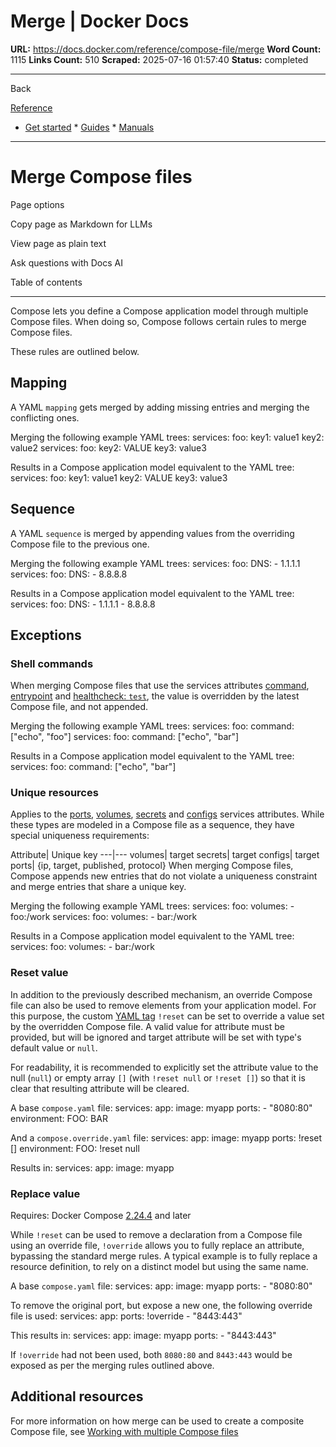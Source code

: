 # Merge | Docker Docs

**URL:** https://docs.docker.com/reference/compose-file/merge
**Word Count:** 1115
**Links Count:** 510
**Scraped:** 2025-07-16 01:57:40
**Status:** completed

---

Back

[Reference](https://docs.docker.com/reference/)

  * [Get started](https://docs.docker.com/get-started/)   * [Guides](https://docs.docker.com/guides/)   * [Manuals](https://docs.docker.com/manuals/)

* * *

# Merge Compose files

Page options

Copy page as Markdown for LLMs

View page as plain text

Ask questions with Docs AI

Table of contents

* * *

Compose lets you define a Compose application model through multiple Compose files. When doing so, Compose follows certain rules to merge Compose files.

These rules are outlined below.

## Mapping

A YAML `mapping` gets merged by adding missing entries and merging the conflicting ones.

Merging the following example YAML trees:               services:       foo:         key1: value1         key2: value2               services:       foo:         key2: VALUE         key3: value3

Results in a Compose application model equivalent to the YAML tree:               services:       foo:         key1: value1         key2: VALUE         key3: value3

## Sequence

A YAML `sequence` is merged by appending values from the overriding Compose file to the previous one.

Merging the following example YAML trees:               services:       foo:         DNS:           - 1.1.1.1               services:       foo:         DNS:            - 8.8.8.8

Results in a Compose application model equivalent to the YAML tree:               services:       foo:         DNS:           - 1.1.1.1           - 8.8.8.8

## Exceptions

### Shell commands

When merging Compose files that use the services attributes [command](https://docs.docker.com/reference/compose-file/services/#command), [entrypoint](https://docs.docker.com/reference/compose-file/services/#entrypoint) and [healthcheck: `test`](https://docs.docker.com/reference/compose-file/services/#healthcheck), the value is overridden by the latest Compose file, and not appended.

Merging the following example YAML trees:               services:       foo:         command: ["echo", "foo"]               services:       foo:         command: ["echo", "bar"]

Results in a Compose application model equivalent to the YAML tree:               services:       foo:         command: ["echo", "bar"]

### Unique resources

Applies to the [ports](https://docs.docker.com/reference/compose-file/services/#ports), [volumes](https://docs.docker.com/reference/compose-file/services/#volumes), [secrets](https://docs.docker.com/reference/compose-file/services/#secrets) and [configs](https://docs.docker.com/reference/compose-file/services/#configs) services attributes. While these types are modeled in a Compose file as a sequence, they have special uniqueness requirements:

Attribute| Unique key   ---|---   volumes| target   secrets| target   configs| target   ports| \{ip, target, published, protocol\}      When merging Compose files, Compose appends new entries that do not violate a uniqueness constraint and merge entries that share a unique key.

Merging the following example YAML trees:               services:       foo:         volumes:           - foo:/work               services:       foo:         volumes:           - bar:/work

Results in a Compose application model equivalent to the YAML tree:               services:       foo:         volumes:           - bar:/work

### Reset value

In addition to the previously described mechanism, an override Compose file can also be used to remove elements from your application model. For this purpose, the custom [YAML tag](https://yaml.org/spec/1.2.2/#24-tags) `!reset` can be set to override a value set by the overridden Compose file. A valid value for attribute must be provided, but will be ignored and target attribute will be set with type's default value or `null`.

For readability, it is recommended to explicitly set the attribute value to the null \(`null`\) or empty array `[]` \(with `!reset null` or `!reset []`\) so that it is clear that resulting attribute will be cleared.

A base `compose.yaml` file:               services:       app:         image: myapp         ports:           - "8080:80"          environment:           FOO: BAR           

And a `compose.override.yaml` file:               services:       app:         image: myapp         ports: !reset []         environment:           FOO: !reset null

Results in:               services:       app:         image: myapp

### Replace value

Requires: Docker Compose [2.24.4](https://docs.docker.com/compose/releases/release-notes/#2244) and later

While `!reset` can be used to remove a declaration from a Compose file using an override file, `!override` allows you to fully replace an attribute, bypassing the standard merge rules. A typical example is to fully replace a resource definition, to rely on a distinct model but using the same name.

A base `compose.yaml` file:               services:       app:         image: myapp         ports:           - "8080:80"

To remove the original port, but expose a new one, the following override file is used:               services:       app:         ports: !override           - "8443:443" 

This results in:               services:       app:         image: myapp         ports:           - "8443:443" 

If `!override` had not been used, both `8080:80` and `8443:443` would be exposed as per the merging rules outlined above.

## Additional resources

For more information on how merge can be used to create a composite Compose file, see [Working with multiple Compose files](https://docs.docker.com/compose/how-tos/multiple-compose-files/)